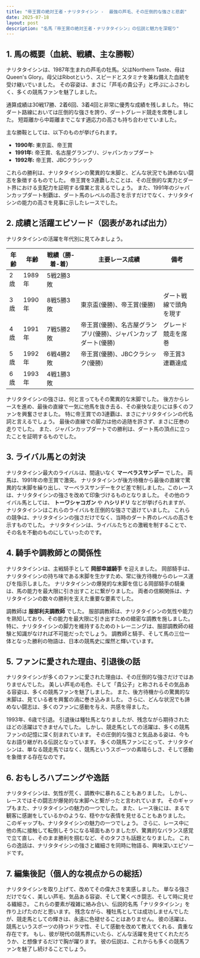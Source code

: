 ```yaml
---
title: "帝王賞の絶対王者・ナリタタイシン -  最強の芦毛、その圧倒的な強さと悲劇"
date: 2025-07-18
layout: post
description: "名馬『帝王賞の絶対王者・ナリタタイシン』の伝説と魅力を深堀り"
---
```


## 1. 馬の概要（血統、戦績、主な勝鞍）

ナリタタイシンは、1987年生まれの芦毛の牡馬。父はNorthern Taste、母はQueen's Glory。母父はRibotという、スピードとスタミナを兼ね備えた血統を受け継いでいました。  その容姿は、まさに「芦毛の貴公子」と呼ぶにふさわしく、多くの競馬ファンを魅了しました。

通算成績は30戦17勝、2着6回、3着4回と非常に優秀な成績を残しました。  特にダート路線においては圧倒的な強さを誇り、ダートグレード競走を席巻しました。  短距離から中距離までこなす適応力の高さも持ち合わせていました。

主な勝鞍としては、以下のものが挙げられます。

* **1990年:**  東京盃、帝王賞
* **1991年:**  帝王賞、名古屋グランプリ、ジャパンカップダート
* **1992年:**  帝王賞、JBCクラシック


これらの勝利は、ナリタタイシンの驚異的な末脚と、どんな状況でも諦めない闘志を象徴するものでした。  帝王賞を3連覇したことは、その圧倒的な実力とダート界における支配力を証明する偉業と言えるでしょう。  また、1991年のジャパンカップダート制覇は、ダート馬のレベルの高さを示すだけでなく、ナリタタイシンの能力の高さを見事に示したレースでした。


## 2. 成績と活躍エピソード（図表があれば出力）

ナリタタイシンの活躍を年代別に見てみましょう。

| 年齢 | 年齢 | 戦績（勝-着-着）| 主要レース成績 | 備考 |
|---|---|---|---|---|
| 2歳 | 1989年 | 5戦2勝3敗 |  |  |
| 3歳 | 1990年 | 8戦5勝3敗 | 東京盃(優勝)、帝王賞(優勝) | ダート戦線で頭角を現す |
| 4歳 | 1991年 | 7戦5勝2敗 | 帝王賞(優勝)、名古屋グランプリ(優勝)、ジャパンカップダート(優勝) |  グレード競走を席巻 |
| 5歳 | 1992年 | 6戦4勝2敗 | 帝王賞(優勝)、JBCクラシック(優勝) | 帝王賞3連覇達成 |
| 6歳 | 1993年 | 4戦1勝3敗 |  |  |


ナリタタイシンの強さは、何と言ってもその驚異的な末脚でした。  後方からレースを進め、最後の直線で一気に他馬を抜き去る、その豪快な走りには多くのファンを興奮させました。  特に帝王賞での3連覇は、まさにナリタタイシンの代名詞と言えるでしょう。  最後の直線での脚力は他の追随を許さず、まさに圧巻の走りでした。  また、ジャパンカップダートでの勝利は、ダート馬の頂点に立ったことを証明するものでした。


## 3. ライバル馬との対決

ナリタタイシン最大のライバルは、間違いなく **マーベラスサンデー** でした。  両馬は、1991年の帝王賞で激突。  ナリタタイシンが後方待機から最後の直線で驚異的な末脚を繰り出し、マーベラスサンデーをクビ差で制しました。このレースは、ナリタタイシンの強さを改めて印象づけるものとなりました。  その他のライバル馬としては、  **トーワシャコガン** や **ハシリドリ** などが挙げられますが、ナリタタイシンはこれらのライバルを圧倒的な強さで退けていました。  これらの競争は、ナリタタイシンの強さだけでなく、当時のダート界のレベルの高さを示すものでした。  ナリタタイシンは、ライバルたちとの激戦を制することで、その名を不動のものにしていったのです。


## 4. 騎手や調教師との関係性

ナリタタイシンは、主戦騎手として **岡部幸雄騎手** を迎えました。 岡部騎手は、ナリタタイシンの持ち味である末脚を生かすため、常に後方待機からのレース運びを指示しました。  ナリタタイシンの爆発的な末脚を信じる岡部騎手の騎乗は、馬の能力を最大限に引き出すことに繋がりました。  両者の信頼関係は、ナリタタイシンの数々の勝利を支えた重要な要素でした。

調教師は **服部利夫調教師** でした。  服部調教師は、ナリタタイシンの気性や能力を熟知しており、その能力を最大限に引き出すための緻密な調教を施しました。  特に、ナリタタイシンの脚力を維持するためのトレーニングは、服部調教師の経験と知識がなければ不可能だったでしょう。  調教師と騎手、そして馬の三位一体となった勝利の物語は、日本の競馬史に燦然と輝いています。


## 5. ファンに愛された理由、引退後の話

ナリタタイシンが多くのファンに愛された理由は、その圧倒的な強さだけではありませんでした。  美しい芦毛の毛色、そして「貴公子」と称されるその気品ある容姿は、多くの競馬ファンを魅了しました。  また、後方待機からの驚異的な末脚は、見ている者を興奮の渦に巻き込みました。  さらに、どんな状況でも諦めない闘志は、多くのファンに感動を与え、共感を得ました。

1993年、6歳で引退。  引退後は種牡馬となりましたが、残念ながら期待されたほどの活躍はできませんでした。  しかし、競走馬としての活躍は、多くの競馬ファンの記憶に深く刻まれています。  その圧倒的な強さと気品ある姿は、今もなお語り継がれる伝説となっています。  多くの競馬ファンにとって、ナリタタイシンは、単なる競走馬ではなく、競馬というスポーツの素晴らしさ、そして感動を象徴する存在なのです。


## 6. おもしろハプニングや逸話

ナリタタイシンは、気性が荒く、調教中に暴れることもありました。  しかし、レースではその闘志が爆発的な末脚へと繋がったと言われています。  そのギャップもまた、ナリタタイシンの魅力の一つでした。  また、レース後には、まるで観客に感謝をしているかのような、穏やかな表情を見せることもありました。  このギャップも、ナリタタイシンの魅力の一つでしょう。  さらに、レース中に他の馬に接触して転倒しそうになる場面もありましたが、驚異的なバランス感覚で立て直し、そのまま勝利を掴むなど、そのタフさも話題となりました。  これらの逸話は、ナリタタイシンの強さと繊細さを同時に物語る、興味深いエピソードです。


## 7. 編集後記（個人的な視点からの総括）

ナリタタイシンを取り上げて、改めてその偉大さを実感しました。  単なる強さだけでなく、美しい芦毛、気品ある容姿、そして驚くべき闘志、そして時に見せる繊細さ。  これらの要素が複雑に絡み合い、伝説的名馬「ナリタタイシン」を作り上げたのだと思います。  残念ながら、種牡馬としては成功しませんでしたが、競走馬としての輝きは、永遠に色褪せることはありません。  彼の活躍は、競馬というスポーツの持つドラマ性、そして感動を改めて教えてくれる、貴重な存在です。  もし、彼が現代の競馬界にいたら、どんな活躍を見せてくれただろうか、と想像するだけで胸が躍ります。  彼の伝説は、これからも多くの競馬ファンを魅了し続けることでしょう。
